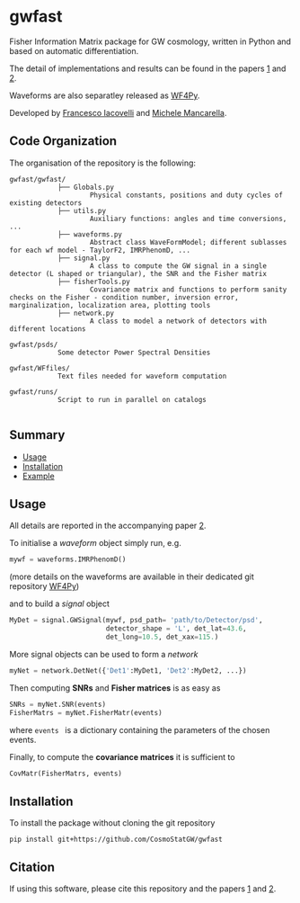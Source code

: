 # gwfast
Fisher Information Matrix package for GW cosmology, written in Python and based on automatic differentiation.

The detail of implementations and results can be found in the papers [1](<>) and [2](<>).

Waveforms are also separatley released as [WF4Py](<https://github.com/CosmoStatGW/WF4Py>).

Developed by [Francesco Iacovelli](<https://github.com/FrancescoIacovelli>) and [Michele Mancarella](<https://github.com/Mik3M4n>).

## Code Organization
The organisation of the repository is the following:

```
gwfast/gwfast/
			├── Globals.py 
					Physical constants, positions and duty cycles of existing detectors
			├── utils.py
					Auxiliary functions: angles and time conversions, ...
			├── waveforms.py
					Abstract class WaveFormModel; different sublasses for each wf model - TaylorF2, IMRPhenomD, ...
			├── signal.py
					A class to compute the GW signal in a single detector (L shaped or triangular), the SNR and the Fisher matrix
			├── fisherTools.py
					Covariance matrix and functions to perform sanity checks on the Fisher - condition number, inversion error, marginalization, localization area, plotting tools
			├── network.py
					A class to model a network of detectors with different locations

gwfast/psds/ 
			Some detector Power Spectral Densities 
			
gwfast/WFfiles/ 
			Text files needed for waveform computation
			
gwfast/runs/
			Script to run in parallel on catalogs
						
```

## Summary

* [Usage](https://github.com/CosmoStatGW/WF4Py#Usage)
* [Installation](https://github.com/CosmoStatGW/WF4Py#Installation)
* [Example](https://github.com/CosmoStatGW/WF4Py#Available-models)


## Usage

All details are reported in the accompanying paper [2](<>).

To initialise a *waveform* object simply run, e.g.

```python
mywf = waveforms.IMRPhenomD()
```
(more details on the waveforms are available in their dedicated git repository [WF4Py](<https://github.com/CosmoStatGW/WF4Py>))

and to build a *signal* object 

```python
MyDet = signal.GWSignal(mywf, psd_path= 'path/to/Detector/psd',
 						detector_shape = 'L', det_lat=43.6, 
 						det_long=10.5, det_xax=115.) 
```

More signal objects can be used to form a *network*

```python
myNet = network.DetNet({'Det1':MyDet1, 'Det2':MyDet2, ...}) 
```

Then computing **SNRs** and **Fisher matrices** is as easy as

```python
SNRs = myNet.SNR(events) 
FisherMatrs = myNet.FisherMatr(events)  
```
where ```events ``` is a dictionary containing the parameters of the chosen events.

Finally, to compute the **covariance matrices** it is sufficient to

```python
CovMatr(FisherMatrs, events) 
```

## Installation
To install the package without cloning the git repository 
```
pip install git+https://github.com/CosmoStatGW/gwfast
```

## Citation

If using this software, please cite this repository and the papers [1](<>) and [2](<>).
